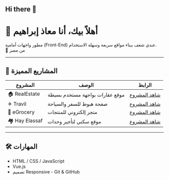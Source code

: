 ## Hi there 👋
# 👋 أهلاً بيك، أنا معاذ إبراهيم

مطور واجهات أمامية (Front-End) عندي شغف ببناء مواقع سريعة وسهلة الاستخدام.  
📍 من مصر

---

## 🚀 المشاريع المميزة

| المشروع | الوصف | الرابط |
|---------|-------|--------|
| 🏠 RealEstate | موقع عقارات بواجهة مستخدم بسيطة | [شاهد المشروع](https://github.com/moaz-ibrahem/realestate) |
| ✈ Travil | صفحة هبوط للسفر والسياحة | [شاهد المشروع](https://github.com/moaz-ibrahem/Travil) |
| 🛒 eGrocery | متجر إلكتروني للمنتجات | [شاهد المشروع](https://github.com/moaz-ibrahem/egrocery) |
| 🏘 Hay Elassaf | موقع سكني لتأجير وحدات | [شاهد المشروع](https://github.com/moaz-ibrahem/hay-elassaf) |

---

## 🛠 المهارات
- HTML / CSS / JavaScript
- Vue.js
- تصميم Responsive
- Git & GitHub
<!--
**moaz-ibrahem/moaz-ibrahem** is a ✨ _special_ ✨ repository because its `README.md` (this file) appears on your GitHub profile.

Here are some ideas to get you started:

- 🔭 I’m currently working on ...
- 🌱 I’m currently learning ...
- 👯 I’m looking to collaborate on ...
- 🤔 I’m looking for help with ...
- 💬 Ask me about ...
- 📫 How to reach me: ...
- 😄 Pronouns: ...
- ⚡ Fun fact: ...
-->
